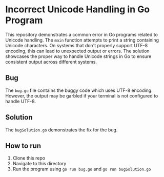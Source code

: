 # Incorrect Unicode Handling in Go Program

This repository demonstrates a common error in Go programs related to Unicode handling. The `main` function attempts to print a string containing Unicode characters.  On systems that don't properly support UTF-8 encoding, this can lead to unexpected output or errors. The solution showcases the proper way to handle Unicode strings in Go to ensure consistent output across different systems.

## Bug

The `bug.go` file contains the buggy code which uses UTF-8 encoding. However, the output may be garbled if your terminal is not configured to handle UTF-8.

## Solution

The `bugSolution.go` demonstrates the fix for the bug.

## How to run

1. Clone this repo
2. Navigate to this directory
3. Run the program using `go run bug.go` and `go run bugSolution.go`